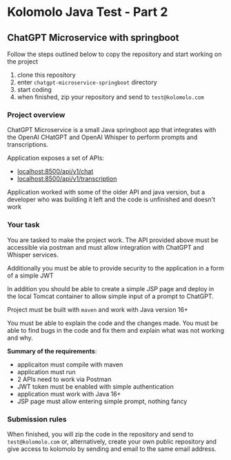# Kolomolo Java Test - Part 2

## ChatGPT Microservice with springboot

Follow the steps outlined below to copy the repository and
start working on the project  

1. clone this repository
2. enter `chatgpt-microservice-springboot` directory
3. start coding
4. when finished, zip your repository and send to `test@kolomolo.com`

### Project overview

ChatGPT Microservice is a small Java springboot app that integrates with the 
OpenAI CHatGPT and OpenAI Whisper to perform prompts and transcriptions.

Application exposes a set of APIs:
- [localhost:8500/api/v1/chat](http://localhost:8500/api/v1/chat)
- [localhost:8500/api/v1/transcription](http://localhost:8500/api/v1/transcription)

Application worked with some of the older API and java version, but a developer
who was building it left and the code is unfinished and doesn't work

### Your task

You are tasked to make the project work. The API provided above
must be accessible via postman and must allow integration with ChatGPT and Whisper services.

Additionally you must be able to provide security to the application in a form
of a simple JWT

In addition you should be able to create a simple JSP page and deploy in the local
Tomcat container to allow simple input of a prompt to ChatGPT.

Project must be built with `maven` and work with Java version 16+

You must be able to explain the code and the changes made. You must be able to 
find bugs in the code and fix them and explain what was not working and why.

__Summary of the requirements__:
- applicaiton must compile with maven
- application must run
- 2 APIs need to work via Postman
- JWT token must be enabled with simple authentication
- application must work with Java 16+
- JSP page must allow entering simple prompt, nothing fancy

### Submission rules


When finished, you will zip the code in the repository and send to `test@kolomolo.com`
or, alternatively, create your own public repository and give access to kolomolo by
sending and email to the same email address.








